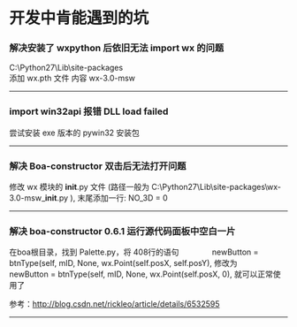 # 开发中肯能遇到的坑


### 解决安装了 wxpython 后依旧无法 import wx 的问题

C:\Python27\Lib\site-packages\
添加 wx.pth 文件 内容
wx-3.0-msw


--------



### import win32api 报错 DLL load failed

尝试安装 exe 版本的 pywin32 安装包

--------

### 解决 Boa-constructor 双击后无法打开问题

修改 wx 模块的 __init__.py 文件 (路径一般为 C:\Python27\Lib\site-packages\wx-3.0-msw\___init__.py ), 末尾添加一行:
NO_3D = 0


--------



### 解决 boa-constructor 0.6.1 运行源代码面板中空白一片

在boa根目录，找到 Palette.py，将 408行的语句 　　　　newButton = btnType(self, mID, None, wx.Point(self.posX, self.posY), 修改为 　　　　newButton = btnType(self, mID, None, wx.Point(self.posX, 0),
就可以正常使用了

参考：http://blog.csdn.net/rickleo/article/details/6532595


--------



